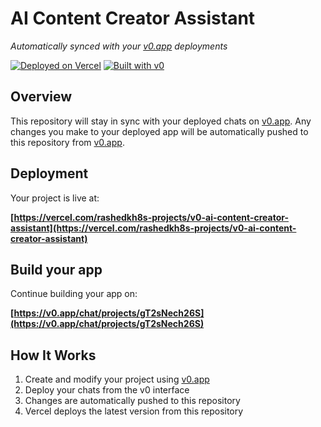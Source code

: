 # AI Content Creator Assistant

*Automatically synced with your [v0.app](https://v0.app) deployments*

[![Deployed on Vercel](https://img.shields.io/badge/Deployed%20on-Vercel-black?style=for-the-badge&logo=vercel)](https://vercel.com/rashedkh8s-projects/v0-ai-content-creator-assistant)
[![Built with v0](https://img.shields.io/badge/Built%20with-v0.app-black?style=for-the-badge)](https://v0.app/chat/projects/gT2sNech26S)

## Overview

This repository will stay in sync with your deployed chats on [v0.app](https://v0.app).
Any changes you make to your deployed app will be automatically pushed to this repository from [v0.app](https://v0.app).

## Deployment

Your project is live at:

**[https://vercel.com/rashedkh8s-projects/v0-ai-content-creator-assistant](https://vercel.com/rashedkh8s-projects/v0-ai-content-creator-assistant)**

## Build your app

Continue building your app on:

**[https://v0.app/chat/projects/gT2sNech26S](https://v0.app/chat/projects/gT2sNech26S)**

## How It Works

1. Create and modify your project using [v0.app](https://v0.app)
2. Deploy your chats from the v0 interface
3. Changes are automatically pushed to this repository
4. Vercel deploys the latest version from this repository